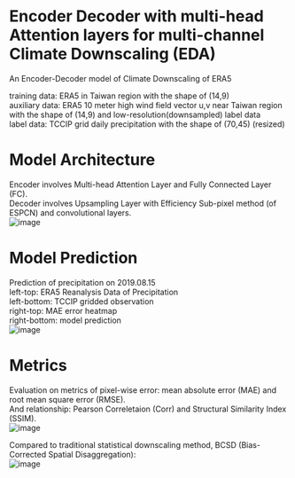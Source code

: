 # Encoder Decoder with multi-head Attention layers for multi-channel Climate Downscaling (EDA)
An Encoder-Decoder model of Climate Downscaling of ERA5 </br>

training data: ERA5 in Taiwan region with the shape of (14,9)</br> 
auxiliary data: ERA5 10 meter high wind field vector u,v near Taiwan region with the shape of (14,9) and low-resolution(downsampled) label data</br>
label data: TCCIP grid daily precipitation with the shape of (70,45) (resized)</br>

# Model Architecture
Encoder involves Multi-head Attention Layer and Fully Connected Layer (FC). </br>
Decoder involves Upsampling Layer with Efficiency Sub-pixel method (of ESPCN) and convolutional layers. </br>
![image](https://github.com/AugChiang/EnDeAux_Climate_Downscaling/blob/main/arch3.jpg)

# Model Prediction

Prediction of precipitation on 2019.08.15 </br>
left-top: ERA5 Reanalysis Data of Precipitation </br>
left-bottom: TCCIP gridded observation </br>
right-top: MAE error heatmap </br>
right-bottom: model prediction </br>
![image](https://github.com/AugChiang/EnRe3_Climate_Downscaling/blob/main/res/20190815.png)

# Metrics
Evaluation on metrics of pixel-wise error: mean absolute error (MAE) and root mean square error (RMSE). </br>
And relationship: Pearson Correletaion (Corr) and Structural Similarity Index (SSIM). </br>
![image](https://github.com/AugChiang/EnRe3_Climate_Downscaling/blob/main/res/metric.png)

Compared to traditional statistical downscaling method, BCSD (Bias-Corrected Spatial Disaggregation): </br>
![image](https://github.com/AugChiang/EnRe3_Climate_Downscaling/blob/main/res/bcsd_metric.png)
